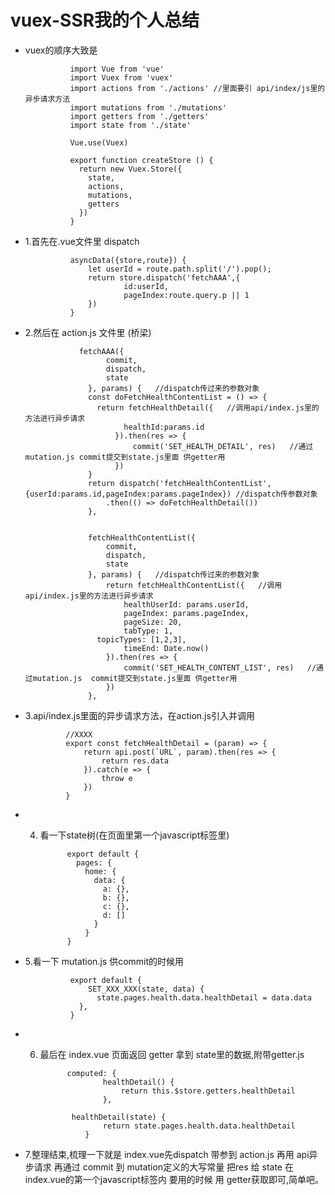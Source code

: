 # vuex-SSR我的个人总结 #

- vuex的顺序大致是

                import Vue from 'vue'
                import Vuex from 'vuex'
                import actions from './actions' //里面要引 api/index/js里的异步请求方法
                import mutations from './mutations'
                import getters from './getters'
                import state from './state'

                Vue.use(Vuex)

                export function createStore () {
                  return new Vuex.Store({
                    state,
                    actions,
                    mutations,
                    getters
                  })
                }

- 1.首先在.vue文件里 dispatch

                asyncData({store,route}) {
                    let userId = route.path.split('/').pop();
                    return store.dispatch('fetchAAA',{
                            id:userId,
                            pageIndex:route.query.p || 1
                    })
                }
                
- 2.然后在 action.js 文件里 (桥梁)

                  fetchAAA({
                        commit,
                        dispatch,
                        state
                    }, params) {   //dispatch传过来的参数对象
                    const doFetchHealthContentList = () => {
                      return fetchHealthDetail({   //调用api/index.js里的方法进行异步请求
                            healthId:params.id
                          }).then(res => {
                              commit('SET_HEALTH_DETAIL', res)   //通过mutation.js commit提交到state.js里面 供getter用
                          })
                    }
                    return dispatch('fetchHealthContentList',{userId:params.id,pageIndex:params.pageIndex}) //dispatch传参数对象
                        .then(() => doFetchHealthDetail())
                    },
                    
                    
                    fetchHealthContentList({
                        commit,
                        dispatch,
                        state
                    }, params) {   //dispatch传过来的参数对象
                        return fetchHealthContentList({   //调用api/index.js里的方法进行异步请求
                            healthUserId: params.userId,
                            pageIndex: params.pageIndex,
                            pageSize: 20,
                            tabType: 1,
                      topicTypes: [1,2,3],
                            timeEnd: Date.now()
                        }).then(res => {
                            commit('SET_HEALTH_CONTENT_LIST', res)   //通过mutation.js  commit提交到state.js里面 供getter用
                        })
                    },
                    
 - 3.api/index.js里面的异步请求方法，在action.js引入并调用
 
                //XXXX
                export const fetchHealthDetail = (param) => {
                    return api.post(`URL`, param).then(res => {
                        return res.data
                    }).catch(e => {
                        throw e
                    })
                }
                
 - 4. 看一下state树(在页面里第一个javascript标签里)
 
                export default {
                  pages: {
                    home: {
                      data: {
                        a: {},
                        b: {},
                        c: {},
                        d: []
                      }
                    }
                }
                
  - 5.看一下 mutation.js  供commit的时候用
  
                  export default {
                      SET_XXX_XXX(state, data) {
                        state.pages.health.data.healthDetail = data.data
                    },
                  }
                  
 - 6. 最后在 index.vue 页面返回 getter 拿到 state里的数据,附带getter.js
 
                computed: {
                        healthDetail() {
                            return this.$store.getters.healthDetail
                        },
                        
                 healthDetail(state) {
                        return state.pages.health.data.healthDetail
                    }
                    
- 7.整理结束,梳理一下就是 index.vue先dispatch 带参到 action.js 再用 api异步请求
再通过 commit 到 mutation定义的大写常量 把res 给 state 在index.vue的第一个javascript标签内
要用的时候 用 getter获取即可,简单吧。            
